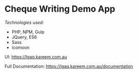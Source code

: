 # Cheque Writing Demo App

*Technologies used:*
- PHP, NPM, Gulp
- JQuery, ES6
- Sass
- icomoon

UI: https://lgaq.kareem.com.au

Full Documentation: https://lgaq.kareem.com.au/documentation
